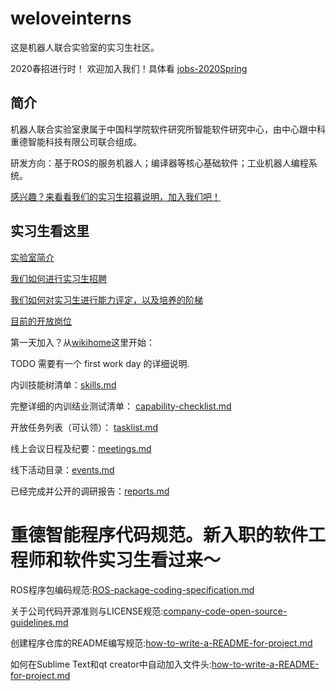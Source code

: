 # weloveinterns

这是机器人联合实验室的实习生社区。

2020春招进行时！ 欢迎加入我们！具体看 
[jobs-2020Spring](jobs-2020Spring.md)

## 简介

机器人联合实验室隶属于中国科学院软件研究所智能软件研究中心，由中心跟中科重德智能科技有限公司联合组成。

研发方向：基于ROS的服务机器人；编译器等核心基础软件；工业机器人编程系统。

[感兴趣？来看看我们的实习生招募说明，加入我们吧！](so-you-want-to-join-us.md)

## 实习生看这里

[实验室简介](https://github.com/lazyparser/weloveinterns/blob/master/so-you-want-to-join-us.md)

[我们如何进行实习生招聘](https://github.com/lazyparser/weloveinterns/blob/master/how-do-we-interview-interns.md)

[我们如何对实习生进行能力评定，以及培养的阶梯](https://github.com/lazyparser/weloveinterns/blob/master/how-do-we-rank-interns.md)

[目前的开放岗位](https://github.com/lazyparser/weloveinterns/blob/master/open-interns.md)

第一天加入？从[wikihome](https://github.com/lazyparser/weloveinterns/wiki)这里开始：

TODO 需要有一个 first work day 的详细说明.

内训技能树清单：[skills.md](skills.md)

完整详细的内训结业测试清单： [capability-checklist.md](capability-checklist.md)

开放任务列表（可认领）： [tasklist.md](tasklist.md)

线上会议日程及纪要：[meetings.md](meetings.md)

线下活动目录：[events.md](events.md)

已经完成并公开的调研报告：[reports.md](reports.md)

# 重德智能程序代码规范。新入职的软件工程师和软件实习生看过来～

ROS程序包编码规范:[ROS-package-coding-specification.md](ROS-package-coding-specification.md)

关于公司代码开源准则与LICENSE规范:[company-code-open-source-guidelines.md](company-code-open-source-guidelines.md)

创建程序仓库的README编写规范:[how-to-write-a-README-for-project.md](how-to-write-a-README-for-project.md)

如何在Sublime Text和qt creator中自动加入文件头:[how-to-write-a-README-for-project.md](how-to-write-a-README-for-project.md)
